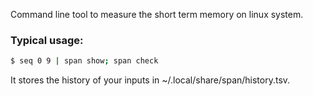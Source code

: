 Command line tool to measure the short term memory on linux system.
### Typical usage:

```bash
$ seq 0 9 | span show; span check
```

It stores the history of your inputs in ~/.local/share/span/history.tsv.
